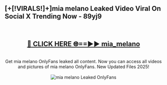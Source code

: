 <h2>[+[!VIRALS!]+]mia melano Leaked Video Viral On Social X Trending Now - 89yj9</h2>
<br>
<div align="center">
<h2><a href="https://libra.edu.pl?mia_melano" rel="nofollow">🔴 CLICK HERE 🌐==►► mia_melano</a></h2>
<br>
Get mia melano OnlyFans leaked all content. Now you can access all videos and pictures of mia melano OnlyFans. New Updated Files 2025!
<br>
<br>
<a href="https://libra.edu.pl?mia_melano" rel="nofollow" data-target="animated-image.originalLink"><img src="https://i.ibb.co.com/WyWwxjT/player-gif2.gif" alt="mia melano Leaked OnlyFans" style="max-width: 100%; display: inline-block;" data-target="animated-image.originalImage"></a>
</div>
<br>